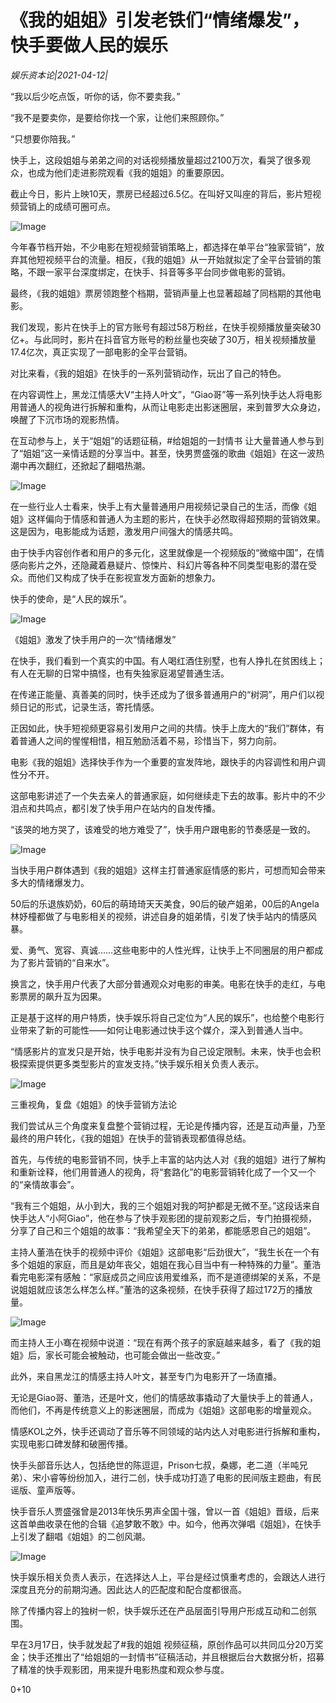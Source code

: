 # 《我的姐姐》引发老铁们“情绪爆发”，快手要做人民的娱乐

*娱乐资本论|2021-04-12|*

“我以后少吃点饭，听你的话，你不要卖我。”

“我不是要卖你，是要给你找一个家，让他们来照顾你。”

“只想要你陪我。”

快手上，这段姐姐与弟弟之间的对话视频播放量超过2100万次，看哭了很多观众，也成为他们走进影院观看《我的姐姐》的重要原因。

截止今日，影片上映10天，票房已经超过6.5亿。在叫好又叫座的背后，影片短视频营销上的成绩可圈可点。

![Image](https://mmbiz.qpic.cn/mmbiz_jpg/jNZszpkibXxic78BG0RvT7Cy5bk351mzV3QdwHCA1rAOqicgVPMGLEIuK09nscibsoIN0M7kJIibCbawASy4slOFwtw/640?wx_fmt=jpeg&tp=webp&wxfrom=5&wx_lazy=1&wx_co=1)

今年春节档开始，不少电影在短视频营销策略上，都选择在单平台“独家营销”，放弃其他短视频平台的流量。相反，《我的姐姐》从一开始就拟定了全平台营销的策略，不跟一家平台深度绑定，在快手、抖音等多平台同步做电影的营销。

最终，《我的姐姐》票房领跑整个档期，营销声量上也显著超越了同档期的其他电影。

我们发现，影片在快手上的官方账号有超过58万粉丝，在快手视频播放量突破30亿+。与此同时，影片在抖音官方账号的粉丝量也突破了30万，相关视频播放量17.4亿次，真正实现了一部电影的全平台营销。

对比来看，《我的姐姐》在快手的一系列营销动作，玩出了自己的特色。

在内容调性上，黑龙江情感大V“主持人叶文”，“Giao哥”等一系列快手达人将电影用普通人的视角进行拆解和重构，从而让电影走出影迷圈层，来到普罗大众身边，唤醒了下沉市场的观影热情。

在互动参与上，关于“姐姐”的话题征稿，#给姐姐的一封情书 让大量普通人参与到了“姐姐”这一亲情话题的分享当中。甚至，快男贾盛强的歌曲《姐姐》在这一波热潮中再次翻红，还掀起了翻唱热潮。

![Image](https://mmbiz.qpic.cn/mmbiz_jpg/jNZszpkibXxic78BG0RvT7Cy5bk351mzV3edkibgHHfibkScuqL7srpfJ0lDcEoA8ibRT4OnXA8zGJVrmOIfOM0c1ww/640?wx_fmt=jpeg&tp=webp&wxfrom=5&wx_lazy=1&wx_co=1)

在一些行业人士看来，快手上有大量普通用户用视频记录自己的生活，而像《姐姐》这样偏向于情感和普通人为主题的影片，在快手必然取得超预期的营销效果。这是因为，电影能成为话题，激发用户间强大的情感共鸣。

由于快手内容创作者和用户的多元化，这里就像是一个视频版的“微缩中国”，在情感向影片之外，还隐藏着悬疑片、惊悚片、科幻片等各种不同类型电影的潜在受众。而他们又构成了快手在影视宣发方面新的想象力。

快手的使命，是“人民的娱乐”。

![Image](https://mmbiz.qpic.cn/mmbiz_png/jNZszpkibXx9yFHyPrIK0lXIIGT5Cn9ZiagBvDoRK6tls8ZulbyCribBgs6wPW5jQcTBfsicaR6ianaPlhy4icHiboMzA/640?wx_fmt=png&tp=webp&wxfrom=5&wx_lazy=1&wx_co=1)

《姐姐》激发了快手用户的一次“情绪爆发”

在快手，我们看到一个真实的中国。有人喝红酒住别墅，也有人挣扎在贫困线上；有人在无聊的日常中搞怪，也有失独家庭渴望普通生活。

在传递正能量、真善美的同时，快手还成为了很多普通用户的“树洞”，用户们以视频日记的形式，记录生活，寄托情感。

正因如此，快手短视频更容易引发用户之间的共情。快手上庞大的“我们”群体，有着普通人之间的惺惺相惜，相互勉励活着不易，珍惜当下，努力向前。

电影《我的姐姐》选择快手作为一个重要的宣发阵地，跟快手的内容调性和用户调性分不开。

这部电影讲述了一个失去亲人的普通家庭，如何继续走下去的故事。影片中的不少泪点和共鸣点，都引发了快手用户在站内的自发传播。

“该哭的地方哭了，该难受的地方难受了”，快手用户跟电影的节奏感是一致的。

![Image](https://mmbiz.qpic.cn/mmbiz_jpg/jNZszpkibXxic78BG0RvT7Cy5bk351mzV36hBdTtmm4Ve1rDnib2YbKzMZ3p8M2YjE7Uxuia02NSud8SoHs6wElic9Q/640?wx_fmt=jpeg&tp=webp&wxfrom=5&wx_lazy=1&wx_co=1)

当快手用户群体遇到《我的姐姐》这样主打普通家庭情感的影片，可想而知会带来多大的情绪爆发力。

50后的乐退族奶奶，60后的萌琦琦天天美食，90后的破产姐弟，00后的Angela林妤橦都做了与电影相关的视频，讲述自身的姐弟情，引发了快手站内的情感风暴。

爱、勇气、宽容、真诚……这些电影中的人性光辉，让快手上不同圈层的用户都成为了影片营销的“自来水”。

换言之，快手用户代表了大部分普通观众对电影的审美。电影在快手的走红，与电影票房的飙升互为因果。

正是基于这样的用户特质，快手娱乐将自己定位为“人民的娱乐”，也给整个电影行业带来了新的可能性——如何让电影通过快手这个媒介，深入到普通人当中。

“情感影片的宣发只是开始，快手电影并没有为自己设定限制。未来，快手也会积极探索提供更多类型影片的宣发支持。”快手娱乐相关负责人表示。

![Image](https://mmbiz.qpic.cn/mmbiz_png/jNZszpkibXx9yFHyPrIK0lXIIGT5Cn9Ziau6j63PLUe6XMsT6zwmAW4g0DYibceoaU1z1iadwBGcYnGpIkCuclEZqA/640?wx_fmt=png&tp=webp&wxfrom=5&wx_lazy=1&wx_co=1)

三重视角，复盘《姐姐》的快手营销方法论

我们尝试从三个角度来复盘整个营销过程，无论是传播内容，还是互动声量，乃至最终的用户转化，《我的姐姐》在快手的营销表现都值得总结。

首先，与传统的电影营销不同，快手上丰富的站内达人对《我的姐姐》进行了解构和重新诠释，他们用普通人的视角，将“套路化”的电影营销转化成了一个又一个的“亲情故事会”。

“我有三个姐姐，从小到大，我的三个姐姐对我的呵护都是无微不至。”这段话来自快手达人“小阿Giao”，他在参与了快手观影团的提前观影之后，专门拍摄视频，分享了自己和三个姐姐的故事：“我希望全天下的弟弟，都能感恩自己的姐姐”。

主持人董浩在快手的视频中评价《姐姐》这部电影“后劲很大”，“我生长在一个有多个姐姐的家庭，而且是幼年丧父，姐姐在我心目当中有一种特殊的力量”。董浩看完电影深有感触：“家庭成员之间应该用爱维系，而不是道德绑架的关系，不是说姐姐就应该怎么样怎么样。”董浩的这条视频，在快手获得了超过172万的播放量。

![Image](https://mmbiz.qpic.cn/mmbiz_jpg/jNZszpkibXxic78BG0RvT7Cy5bk351mzV3YqDTl1EiagVEedq0pYnmwzszNaCibpm58cDvfnedK35CJhwDUoUEUntQ/640?wx_fmt=jpeg&tp=webp&wxfrom=5&wx_lazy=1&wx_co=1)

而主持人王小骞在视频中说道：“现在有两个孩子的家庭越来越多，看了《我的姐姐》后，家长可能会被触动，也可能会做出一些改变。”

此外，来自黑龙江的情感主持人叶文，甚至专门为电影开了一场直播。

无论是Giao哥、董浩，还是叶文，他们的情感故事撬动了大量快手上的普通人，而他们，不再是传统意义上的影迷圈层，而成为《姐姐》这部电影的增量观众。

情感KOL之外，快手还调动了音乐等不同领域的站内达人对电影进行拆解和重构，实现电影口碑发酵和破圈传播。

快手头部音乐达人，包括绝世的陈逗逗，Prison七叔，桑娜，老二道（半吨兄弟）、宋小睿等纷纷加入，进行二创，快手成功打造了电影的民间版主题曲，有民谣版、童声版等。

快手音乐人贾盛强曾是2013年快乐男声全国十强，曾以一首《姐姐》晋级，后来这首单曲收录在他的合辑《追梦敢不敢》中。如今，他再次弹唱《姐姐》，在快手上引发了翻唱《姐姐》的二创风潮。

![Image](https://mmbiz.qpic.cn/mmbiz_jpg/jNZszpkibXxic78BG0RvT7Cy5bk351mzV3Jrb1MjbAGVaMAibf5ukUqria1Rq1B8KqDnCrTxFytAVu2ibrGKlzfqcDQ/640?wx_fmt=jpeg&tp=webp&wxfrom=5&wx_lazy=1&wx_co=1)

快手娱乐相关负责人表示，在选择达人上，平台是经过慎重考虑的，会跟达人进行深度且充分的前期沟通。因此达人的匹配度和配合度都很高。

除了传播内容上的独树一帜，快手娱乐还在产品层面引导用户形成互动和二创氛围。

早在3月17日，快手就发起了#我的姐姐 视频征稿，原创作品可以共同瓜分20万奖金；快手还推出了“给姐姐的一封情书”征稿活动，并且根据后台大数据分析，招募了精准的快手观影团，用来提升电影热度和观众参与度。

0+10

